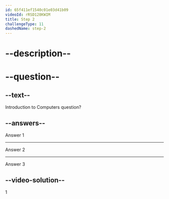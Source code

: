 ```yaml
---
id: 65f411ef1540c01e03d41b09
videoId: rRSD128KWIM
title: Step 2
challengeType: 11
dashedName: step-2
---
```


# --description--



# --question--

## --text--

Introduction to Computers question?

## --answers--

Answer 1

---

Answer 2

---

Answer 3

## --video-solution--

1
